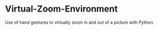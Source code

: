 # Virtual-Zoom-Environment
Use of hand gestures to virtually zoom in and out of a picture with Python. 
